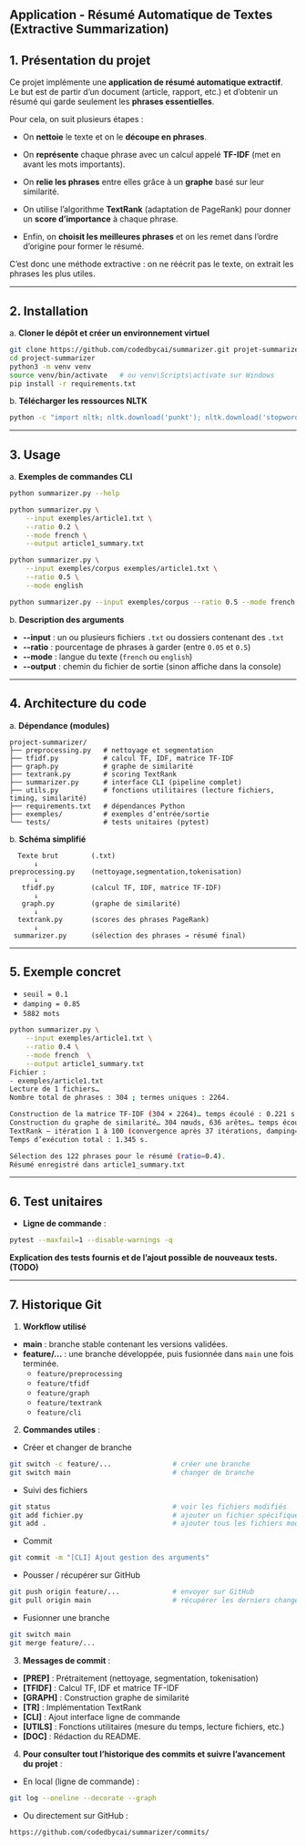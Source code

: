 ## Application - Résumé Automatique de Textes (Extractive Summarization)


## 1. Présentation du projet

Ce projet implémente une **application de résumé automatique extractif**.  
Le but est de partir d’un document (article, rapport, etc.) et d’obtenir un résumé qui garde seulement les **phrases essentielles**.

Pour cela, on suit plusieurs étapes :

* On **nettoie** le texte et on le **découpe en phrases**.

* On **représente** chaque phrase avec un calcul appelé **TF-IDF** (met en avant les mots importants).

* On **relie les phrases** entre elles grâce à un **graphe** basé sur leur similarité.

* On utilise l’algorithme **TextRank** (adaptation de PageRank) pour donner un **score d’importance** à chaque phrase.

* Enfin, on **choisit les meilleures phrases** et on les remet dans l’ordre d’origine pour former le résumé.

C’est donc une méthode extractive : on ne réécrit pas le texte, on extrait les phrases les plus utiles.

---

## 2. Installation

a. **Cloner le dépôt et créer un environnement virtuel**
```bash
git clone https://github.com/codedbycai/summarizer.git projet-summarizer
cd project-summarizer
python3 -m venv venv
source venv/bin/activate   # ou venv\Scripts\activate sur Windows
pip install -r requirements.txt
```

b. **Télécharger les ressources NLTK**
```bash
python -c "import nltk; nltk.download('punkt'); nltk.download('stopwords');nltk.download('punkt_tab')"
```
---

## 3. Usage

 a. **Exemples de commandes CLI**

```bash
python summarizer.py --help
```

```bash
python summarizer.py \
    --input exemples/article1.txt \
    --ratio 0.2 \
    --mode french \
    --output article1_summary.txt
```

```bash
python summarizer.py \
    --input exemples/corpus exemples/article1.txt \
    --ratio 0.5 \
    --mode english
```

```bash
python summarizer.py --input exemples/corpus --ratio 0.5 --mode french 
```
b. **Description des arguments**
* **--input** : un ou plusieurs fichiers `.txt` ou dossiers contenant des `.txt`
* **--ratio** : pourcentage de phrases à garder (entre `0.05` et `0.5`)
* **--mode** : langue du texte (`french` ou `english`)
* **--output** : chemin du fichier de sortie (sinon affiche dans la console)

---

## 4. Architecture du code

a. **Dépendance (modules)**
```
project-summarizer/
├── preprocessing.py   # nettoyage et segmentation
├── tfidf.py           # calcul TF, IDF, matrice TF-IDF
├── graph.py           # graphe de similarité
├── textrank.py        # scoring TextRank
├── summarizer.py      # interface CLI (pipeline complet)
├── utils.py           # fonctions utilitaires (lecture fichiers, timing, similarité)
├── requirements.txt   # dépendances Python
├── exemples/          # exemples d’entrée/sortie
└── tests/             # tests unitaires (pytest)
```
b. **Schéma simplifié**
```
  Texte brut        (.txt)
      ↓
preprocessing.py    (nettoyage,segmentation,tokenisation)
      ↓
   tfidf.py         (calcul TF, IDF, matrice TF-IDF)
      ↓
   graph.py         (graphe de similarité)
      ↓
  textrank.py       (scores des phrases PageRank)
      ↓
 summarizer.py      (sélection des phrases → résumé final)
```
---

## 5. Exemple concret
* `seuil = 0.1`
* `damping = 0.85`
* `5882 mots`
```bash
python summarizer.py \
    --input exemples/article1.txt \
    --ratio 0.4 \
    --mode french  \
    --output article1_summary.txt
Fichier :
- exemples/article1.txt
Lecture de 1 fichiers…
Nombre total de phrases : 304 ; termes uniques : 2264.

Construction de la matrice TF-IDF (304 × 2264)… temps écoulé : 0.221 s.
Construction du graphe de similarité… 304 nœuds, 636 arêtes… temps écoulé : 0.022 s.
TextRank – itération 1 à 100 (convergence après 37 itérations, damping=0.85)… temps écoulé : 1.103 s.
Temps d’exécution total : 1.345 s.

Sélection des 122 phrases pour le résumé (ratio=0.4).
Résumé enregistré dans article1_summary.txt
```

---

## 6. Test unitaires
* **Ligne de commande** :
```bash
pytest --maxfail=1 --disable-warnings -q
```
**Explication des tests fournis et de l’ajout possible de nouveaux tests.
(TODO)**

---

## 7. Historique Git
1. **Workflow utilisé**
* **main** : branche stable contenant les versions validées.
* **feature/...** : une branche développée, puis fusionnée dans `main` une fois terminée.
    * `feature/preprocessing`
     * `feature/tfidf`
     * `feature/graph`
     * `feature/textrank`
     * `feature/cli`

2. **Commandes utiles** :
* Créer et changer de branche
```bash 
git switch -c feature/...               # créer une branche
git switch main                         # changer de branche
```
* Suivi des fichiers
```bash
git status                              # voir les fichiers modifiés
git add fichier.py                      # ajouter un fichier spécifique
git add .                               # ajouter tous les fichiers modifiés
``` 

* Commit
```bash 
git commit -m "[CLI] Ajout gestion des arguments"
```
* Pousser / récupérer sur GitHub
```bash
git push origin feature/...             # envoyer sur GitHub
git pull origin main                    # récupérer les derniers changements
```

* Fusionner une branche
```bash
git switch main
git merge feature/...
```


3. **Messages de commit** :
* **[PREP]** : Prétraitement (nettoyage, segmentation, tokenisation)
* **[TFIDF]** : Calcul TF, IDF et matrice TF-IDF  
* **[GRAPH]** : Construction graphe de similarité
* **[TR]** : Implémentation TextRank
* **[CLI]** : Ajout interface ligne de commande
* **[UTILS]** : Fonctions utilitaires (mesure du temps, lecture fichiers, etc.) 
* **[DOC]** : Rédaction du README.

4. **Pour consulter tout l’historique des commits et suivre l’avancement du projet** :

* En local (ligne de commande) :
```bash
git log --oneline --decorate --graph
```

* Ou directement sur GitHub :

```
https://github.com/codedbycai/summarizer/commits/
```